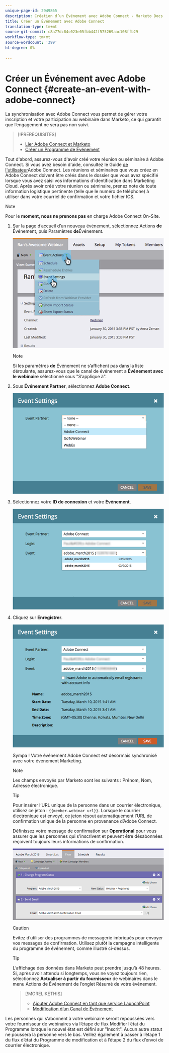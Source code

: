 ```yaml
---
unique-page-id: 2949865
description: Création d’un Événement avec Adobe Connect - Marketo Docs - Documentation du produit
title: Créer un Événement avec Adobe Connect
translation-type: tm+mt
source-git-commit: c8a77dc84c023e05fbb442f575269aac108ffb29
workflow-type: tm+mt
source-wordcount: '399'
ht-degree: 0%

---
```



# Créer un Événement avec Adobe Connect {#create-an-event-with-adobe-connect}

La synchronisation avec Adobe Connect vous permet de gérer votre inscription et votre participation au webinaire dans Marketo, ce qui garantit que l’engagement ne sera pas non suivi.

>[!PREREQUISITES]
>
>* [Lier Adobe Connect et Marketo](/help/marketo/product-docs/administration/additional-integrations/add-adobe-connect-as-a-launchpoint-service.md)
>* [Créer un Programme de Événement](/help/marketo/product-docs/demand-generation/events/understanding-events/create-a-new-event-program.md)


Tout d&#39;abord, assurez-vous d&#39;avoir créé votre réunion ou séminaire à Adobe Connect. Si vous avez besoin d&#39;aide, consultez le Guide [de l&#39;utilisateur](http://help.adobe.com/en_US/connect/9.0/using/index.html)Adobe Connect. Les réunions et séminaires que vous créez en Adobe Connect doivent être créés dans le dossier que vous avez spécifié lorsque vous avez saisi vos informations d’identification dans Marketing Cloud. Après avoir créé votre réunion ou séminaire, prenez note de toute information logistique pertinente (telle que le numéro de téléphone) à utiliser dans votre courriel de confirmation et votre fichier ICS.

>[!NOTE]
>
>Pour le **moment, nous ne prenons pas** en charge Adobe Connect On-Site.

1. Sur la page d’accueil d’un nouveau événement, sélectionnez Actions **de**&#x200B;Événement, puis Paramètres **de**&#x200B;Événement.

   ![](assets/image2015-1-30-15-3a34-3a28.png)

   >[!NOTE]
   >
   >Si les paramètres **de** Événement ne s’affichent pas dans la liste déroulante, assurez-vous que le canal de événement a **Événement avec le webinaire** sélectionné sous &quot;S’applique à&quot;.

1. Sous **Événement Partner**, sélectionnez **Adobe Connect**.

   ![](assets/event-settings-adobe-connect.png)

1. Sélectionnez votre **ID de connexion** et votre **Événement**.

   ![](assets/event-settings-select-event-adobe-connect.png)

1. Cliquez sur **Enregistrer**.

   ![](assets/event-settings-overview.png)

   Sympa ! Votre événement Adobe Connect est désormais synchronisé avec votre événement Marketing.

   >[!NOTE]
   >
   >Les champs envoyés par Marketo sont les suivants : Prénom, Nom, Adresse électronique.

   >[!TIP]
   >
   >Pour insérer l’URL unique de la personne dans un courrier électronique, utilisez ce jeton : `{{member.webinar url}}`. Lorsque le courrier électronique est envoyé, ce jeton résout automatiquement l’URL de confirmation unique de la personne en provenance d’Adobe Connect.
   >
   >Définissez votre message de confirmation sur **Operational** pour vous assurer que les personnes qui s&#39;inscrivent et peuvent être désabonnées reçoivent toujours leurs informations de confirmation.

   ![](assets/adobe.png)

   >[!CAUTION]
   >
   >Evitez d’utiliser des programmes de messagerie imbriqués pour envoyer vos messages de confirmation. Utilisez plutôt la campagne intelligente du programme de événement, comme illustré ci-dessus.

   >[!TIP]
   >
   >L’affichage des données dans Marketo peut prendre jusqu’à 48 heures. Si, après avoir attendu si longtemps, vous ne voyez toujours rien, sélectionnez **Actualiser à partir du fournisseur** de webinaires dans le menu Actions de Événement de l’onglet Résumé de votre événement.

   >[!MORELIKETHIS]
   >
   > * [Ajouter Adobe Connect en tant que service LaunchPoint](../../../../product-docs/administration/additional-integrations/add-adobe-connect-as-a-launchpoint-service.md)
   > * [Modification d’un Canal de Événement](../../../../product-docs/demand-generation/events/understanding-events/edit-an-event-channel.md)


Les personnes qui s’abonnent à votre webinaire seront repoussées vers votre fournisseur de webinaires via l’étape de flux Modifier l’état du Programme lorsque le nouvel état est défini sur &quot;Inscrit&quot;. Aucun autre statut ne poussera la personne vers le bas. Veillez également à passer à l’étape 1 du flux d’état du Programme de modification et à l’étape 2 du flux d’envoi de courrier électronique.
